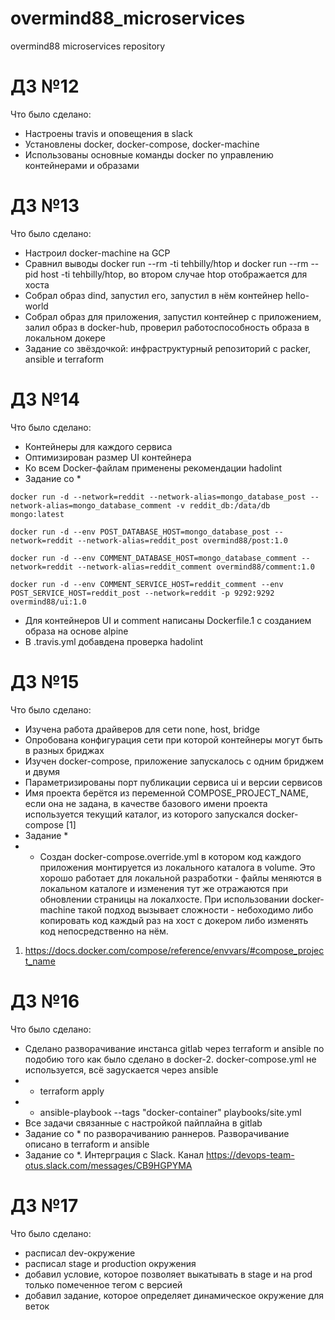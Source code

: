 # overmind88_microservices
overmind88 microservices repository

# ДЗ №12

Что было сделано:
- Настроены travis и оповещения в slack
- Установлены docker, docker-compose, docker-machine
- Использованы основные команды docker по управлению контейнерами и образами

# ДЗ №13

Что было сделано:
- Настроил docker-machine на GCP
- Сравнил выводы docker run --rm -ti tehbilly/htop и docker run --rm --pid host -ti tehbilly/htop, во втором случае htop отображается для хоста
- Собрал образ dind, запустил его, запустил в нём контейнер hello-world
- Собрал образ для приложения, запустил контейнер с приложением, залил образ в docker-hub, проверил работоспособность образа в локальном докере
- Задание со звёздочкой: инфраструктурный репозиторий с packer, ansible и terraform

# ДЗ №14

Что было сделано:
- Контейнеры для каждого сервиса
- Оптимизирован размер UI контейнера
- Ко всем Docker-файлам применены рекомендации hadolint
- Задание со *
```
docker run -d --network=reddit --network-alias=mongo_database_post --network-alias=mongo_database_comment -v reddit_db:/data/db mongo:latest

docker run -d --env POST_DATABASE_HOST=mongo_database_post --network=reddit --network-alias=reddit_post overmind88/post:1.0

docker run -d --env COMMENT_DATABASE_HOST=mongo_database_comment --network=reddit --network-alias=reddit_comment overmind88/comment:1.0

docker run -d --env COMMENT_SERVICE_HOST=reddit_comment --env POST_SERVICE_HOST=reddit_post --network=reddit -p 9292:9292 overmind88/ui:1.0
```

- Для контейнеров UI и comment написаны Dockerfile.1 с созданием образа на основе alpine
- В .travis.yml добавдена проверка hadolint

# ДЗ №15

Что было сделано:
- Изучена работа драйверов для сети none, host, bridge
- Опробована конфигурация сети при которой контейнеры могут быть в разных бриджах
- Изучен docker-compose, приложение запускалось с одним бриджем и двумя
- Параметризированы порт публикации сервиса ui и версии сервисов
- Имя проекта берётся из переменной COMPOSE_PROJECT_NAME, если она не задана, в качестве базового имени проекта используется текущий каталог, из которого запускался docker-compose [1]
- Задание *
- - Создан docker-compose.override.yml в котором код каждого приложения монтируется из локального каталога в volume. Это хорошо работает для локальной разработки - файлы меняются в локальном каталоге и изменения тут же отражаются при обновлении страницы на локалхосте. При использовании docker-machine такой подход вызывает сложности - небоходимо либо копировать код каждый раз на хост с докером либо изменять код непосредственно на нём.

1. https://docs.docker.com/compose/reference/envvars/#compose_project_name

# ДЗ №16

Что было сделано:
- Сделано разворачивание инстанса gitlab через terraform и ansible по подобию
того как было сделано в docker-2. docker-compose.yml не используется,
всё заgускается через ansible
- - terraform apply
- - ansible-playbook --tags "docker-container" playbooks/site.yml
- Все задачи связанные с настройкой пайплайна в gitlab
- Задание со * по разворачиванию раннеров. Разворачивание описано в terraform и
ansible
- Задание со *. Интерграция с Slack. Канал https://devops-team-otus.slack.com/messages/CB9HGPYMA

# ДЗ №17

Что было сделано:
- расписал dev-окружение
- расписал stage и production окружения
- добавил условие, которое позволяет выкатывать в stage и на prod только помеченное тегом с версией
- добавил задание, которое определяет динамическое окружение для веток
